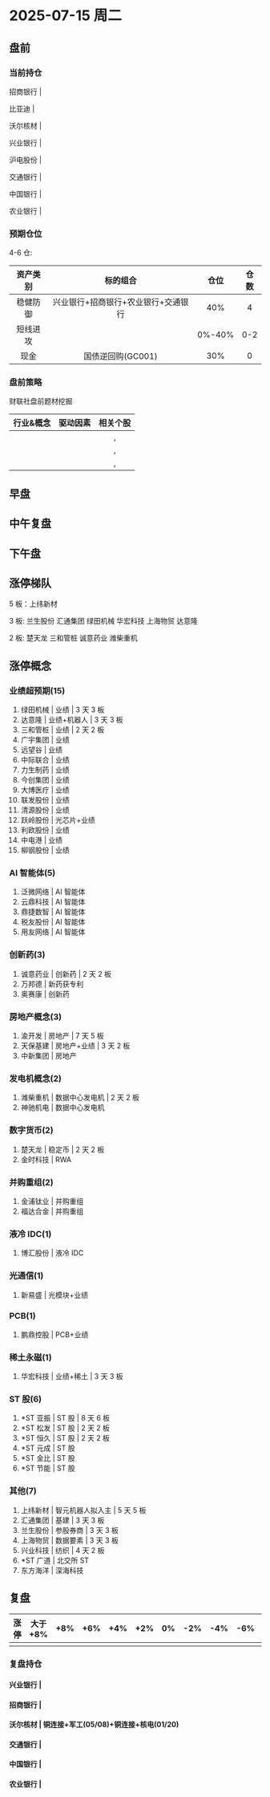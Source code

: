 # 2025-07-15 周二

## 盘前

### 当前持仓

招商银行 |

比亚迪 |

沃尔核材 |

兴业银行 |

沪电股份 |

交通银行 |

中国银行 |

农业银行 |

### 预期仓位

4-6 仓:

| 资产类别 |              标的组合               |  仓位  | 仓数 |
| :------: | :---------------------------------: | :----: | :--: |
| 稳健防御 | 兴业银行+招商银行+农业银行+交通银行 |  40%   |  4   |
| 短线进攻 |                                     | 0%-40% | 0-2  |
|   现金   |          国债逆回购(GC001)          |  30%   |  0   |

### 盘前策略

财联社盘前题材挖掘

| 行业&概念 | 驱动因素 | 相关个股 |
| :-------: | :------: | :------: |
|           |          |    ,     |
|           |          |    ,     |
|           |          |    ,     |

## 早盘

## 中午复盘

## 下午盘

## 涨停梯队

5 板：上纬新材

3 板: 兰生股份 汇通集团 绿田机械 华宏科技 上海物贸 达意隆

2 板: 楚天龙 三和管桩 诚意药业 潍柴重机

## 涨停概念

### 业绩超预期(15)

1. 绿田机械 | 业绩 | 3 天 3 板
2. 达意隆 | 业绩+机器人 | 3 天 3 板
3. 三和管桩 | 业绩 | 2 天 2 板
4. 广宇集团 | 业绩
5. 远望谷 | 业绩
6. 中际联合 | 业绩
7. 力生制药 | 业绩
8. 今创集团 | 业绩
9. 大博医疗 | 业绩
10. 联发股份 | 业绩
11. 清源股份 | 业绩
12. 跃岭股份 | 光芯片+业绩
13. 利欧股份 | 业绩
14. 中电港 | 业绩
15. 柳钢股份 | 业绩

### AI 智能体(5)

1. 泛微网络 | AI 智能体
2. 云鼎科技 | AI 智能体
3. 鼎捷数智 | AI 智能体
4. 税友股份 | AI 智能体
5. 用友网络 | AI 智能体

### 创新药(3)

1. 诚意药业 | 创新药 | 2 天 2 板
2. 万邦德 | 新药获专利
3. 奥赛康 | 创新药

### 房地产概念(3)

1. 渝开发 | 房地产 | 7 天 5 板
2. 天保基建 | 房地产+业绩 | 3 天 2 板
3. 中新集团 | 房地产

### 发电机概念(2)

1. 潍柴重机 | 数据中心发电机 | 2 天 2 板
2. 神驰机电 | 数据中心发电机

### 数字货币(2)

1. 楚天龙 | 稳定币 | 2 天 2 板
2. 金时科技 | RWA

### 并购重组(2)

1. 金浦钛业 | 并购重组
2. 福达合金 | 并购重组

### 液冷 IDC(1)

1. 博汇股份 | 液冷 IDC

### 光通信(1)

1. 新易盛 | 光模块+业绩

### PCB(1)

1. 鹏鼎控股 | PCB+业绩

### 稀土永磁(1)

1. 华宏科技 | 业绩+稀土 | 3 天 3 板

### ST 股(6)

1. \*ST 亚振 | ST 股 | 8 天 6 板
2. \*ST 松发 | ST 股 | 2 天 2 板
3. \*ST 恒久 | ST 股 | 2 天 2 板
4. \*ST 元成 | ST 股
5. \*ST 金比 | ST 股
6. \*ST 节能 | ST 股

### 其他(7)

1. 上纬新材 | 智元机器人拟入主 | 5 天 5 板
2. 汇通集团 | 基建 | 3 天 3 板
3. 兰生股份 | 参股券商 | 3 天 3 板
4. 上海物贸 | 数据要素 | 3 天 3 板
5. 兴业科技 | 纺织 | 4 天 2 板
6. \*ST 广道 | 北交所 ST
7. 东方海洋 | 深海科技

## 复盘

| 涨停 | 大于+8% | +8% | +6% | +4% | +2% | 0%  | -2% | -4% | -6% | -8% | 小于-8% | 跌停 |
| :--: | :-----: | :-: | :-: | :-: | :-: | :-: | :-: | :-: | :-: | :-: | :-----: | :--: |
|      |         |     |     |     |     |     |     |     |     |     |         |      |

### 复盘持仓

#### 兴业银行 |

#### 招商银行 |

#### 沃尔核材 | 铜连接+军工(05/08)+铜连接+核电(01/20)

#### 交通银行 |

#### 中国银行 |

#### 农业银行 |
